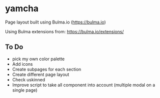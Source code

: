 # yamcha

Page layout built using Bulma.io (https://bulma.io)

Using Bulma extensions from: https://bulma.io/extensions/

## To Do
- pick my own color palette
- Add icons
- Create subpages for each section
- Create different page layout
- Check uskinned
- Improve script to take all component into account (multiple modal on a single page)